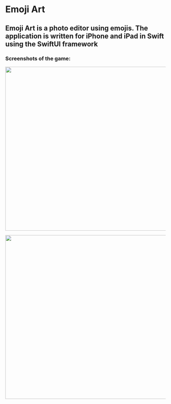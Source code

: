 <h1>
  Emoji Art 
</h1>
<h2>Emoji Art is a photo editor using emojis. The application is written for iPhone and iPad in Swift using the SwiftUI framework</h2>
<h3>Screenshots of the game:</h3>
<p align="center"><img src="https://github.com/user-attachments/assets/b01ffe08-2f78-4d93-ae2e-cbba05f11e07" alt="" width="688" height="516"/> </p>
<p></p>
<p align="center"><img src="https://github.com/user-attachments/assets/5869e804-3da6-456f-948f-e2c6fe5c36c0" alt="" width="688" height="516" /></p>
